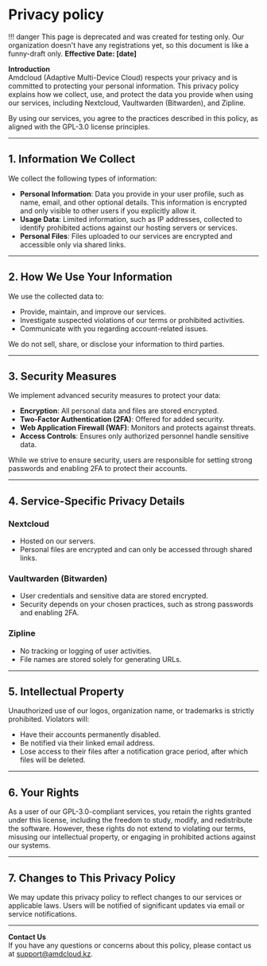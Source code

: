 # Privacy policy
!!! danger 
    This page is deprecated and was created for testing only. Our organization doesn't have any registrations yet, so this document is like a funny-draft only.
**Effective Date: [date]**

**Introduction**  
Amdcloud (Adaptive Multi-Device Cloud) respects your privacy and is committed to protecting your personal information. This privacy policy explains how we collect, use, and protect the data you provide when using our services, including Nextcloud, Vaultwarden (Bitwarden), and Zipline.

By using our services, you agree to the practices described in this policy, as aligned with the GPL-3.0 license principles.  

---

## 1. Information We Collect  
We collect the following types of information:  

- **Personal Information**: Data you provide in your user profile, such as name, email, and other optional details. This information is encrypted and only visible to other users if you explicitly allow it.  
- **Usage Data**: Limited information, such as IP addresses, collected to identify prohibited actions against our hosting servers or services.  
- **Personal Files**: Files uploaded to our services are encrypted and accessible only via shared links.  

---

## 2. How We Use Your Information  
We use the collected data to:  

- Provide, maintain, and improve our services.  
- Investigate suspected violations of our terms or prohibited activities.  
- Communicate with you regarding account-related issues.  

We do not sell, share, or disclose your information to third parties.  

---

## 3. Security Measures  
We implement advanced security measures to protect your data:  

- **Encryption**: All personal data and files are stored encrypted.  
- **Two-Factor Authentication (2FA)**: Offered for added security.  
- **Web Application Firewall (WAF)**: Monitors and protects against threats.  
- **Access Controls**: Ensures only authorized personnel handle sensitive data.  

While we strive to ensure security, users are responsible for setting strong passwords and enabling 2FA to protect their accounts.  

---

## 4. Service-Specific Privacy Details  

### Nextcloud  
- Hosted on our servers.  
- Personal files are encrypted and can only be accessed through shared links.  

### Vaultwarden (Bitwarden)  
- User credentials and sensitive data are stored encrypted.  
- Security depends on your chosen practices, such as strong passwords and enabling 2FA.  

### Zipline  
- No tracking or logging of user activities.  
- File names are stored solely for generating URLs.  

---

## 5. Intellectual Property  
Unauthorized use of our logos, organization name, or trademarks is strictly prohibited. Violators will:  

- Have their accounts permanently disabled.  
- Be notified via their linked email address.  
- Lose access to their files after a notification grace period, after which files will be deleted.  

---

## 6. Your Rights  
As a user of our GPL-3.0-compliant services, you retain the rights granted under this license, including the freedom to study, modify, and redistribute the software. However, these rights do not extend to violating our terms, misusing our intellectual property, or engaging in prohibited actions against our systems.  

---

## 7. Changes to This Privacy Policy  
We may update this privacy policy to reflect changes to our services or applicable laws. Users will be notified of significant updates via email or service notifications.  

---

**Contact Us**  
If you have any questions or concerns about this policy, please contact us at [support@amdcloud.kz](mailto:support@amdcloud.kz).  
